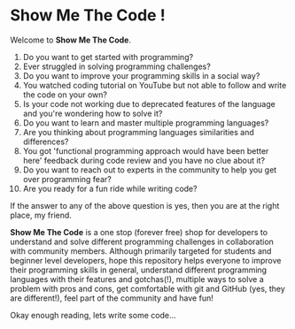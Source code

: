 # Show Me The Code !

Welcome to **Show Me The Code**.

1. Do you want to get started with programming?
2. Ever struggled in solving programming challenges?
3. Do you want to improve your programming skills in a social way?
4. You watched coding tutorial on YouTube but not able to follow and write the code on your own?
5. Is your code not working due to deprecated features of the language and you're wondering how to solve it?
6. Do you want to learn and master multiple programming languages?
7. Are you thinking about programming languages similarities and differences?
8. You got 'functional programming approach would have been better here' feedback during code review and you have no clue about it?
9. Do you want to reach out to experts in the community to help you get over programming fear?
10. Are you ready for a fun ride while writing code?

If the answer to any of the above question is yes, then you are at the right place, my friend.

**Show Me The Code** is a one stop (forever free) shop for developers to understand and solve different programming challenges in collaboration with community members. Although primarily targeted for students and beginner level developers, hope this repository helps everyone to improve their programming skills in general, understand different programming languages with their features and gotchas(!), multiple ways to solve a problem with pros and cons, get comfortable with git and GitHub (yes, they are different!), feel part of the community and have fun!

Okay enough reading, lets write some code...
